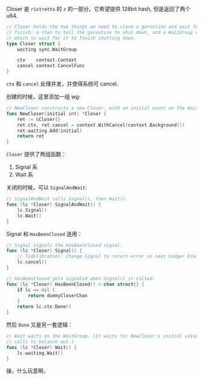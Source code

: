 Closer 是 `ristretto` 的 `z` 的一部分。它希望提供 128bit hash, 但是返回了两个 u64.

```go
// Closer holds the two things we need to close a goroutine and wait for it to
// finish: a chan to tell the goroutine to shut down, and a WaitGroup with
// which to wait for it to finish shutting down.
type Closer struct {
	waiting sync.WaitGroup

	ctx    context.Context
	cancel context.CancelFunc
}
```

`ctx` 和 `cancel` 处理并发，并使得系统可 cancel.

创建的时候，这里添加一组 wg:

```go
// NewCloser constructs a new Closer, with an initial count on the WaitGroup.
func NewCloser(initial int) *Closer {
	ret := &Closer{}
	ret.ctx, ret.cancel = context.WithCancel(context.Background())
	ret.waiting.Add(initial)
	return ret
}
```

`Closer` 提供了两组函数：

1. Signal 系
2. Wait 系

关闭的时候，可以 `SignalAndWait`:

```go
// SignalAndWait calls Signal(), then Wait().
func (lc *Closer) SignalAndWait() {
	lc.Signal()
	lc.Wait()
}
```

Signal 和 `HasBeenClosed` 连用：

```go
// Signal signals the HasBeenClosed signal.
func (lc *Closer) Signal() {
	// Todo(ibrahim): Change Signal to return error on next badger breaking change.
	lc.cancel()
}

// HasBeenClosed gets signaled when Signal() is called.
func (lc *Closer) HasBeenClosed() <-chan struct{} {
	if lc == nil {
		return dummyCloserChan
	}
	return lc.ctx.Done()
}
```

然后 `Done` 又是另一套逻辑：

```go
// Wait waits on the WaitGroup. (It waits for NewCloser's initial value, AddRunning, and Done
// calls to balance out.)
func (lc *Closer) Wait() {
	lc.waiting.Wait()
}
```

操，什么玩意啊。